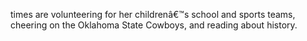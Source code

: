 ﻿---
fname: 'Dana'
lname: 'Kuehn'
id: 950
published: false
layout: judge-bio
---
times are volunteering for her childrenâ€™s school and sports teams, cheering on the Oklahoma State Cowboys, and reading about history.
